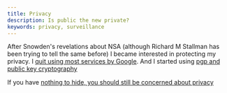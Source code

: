 ```yaml
---
title: Privacy
description: Is public the new private?
keywords: privacy, surveillance
---
```


After Snowden's revelations about NSA (although Richard M Stallman has been trying to tell the same before) I became interested in protecting my privacy. I [quit using most services by Google](../quit-google/). And I started using [pgp and public key cryptography](../public-key-cryptography/)

If you have [nothing to hide, you should still be concerned about privacy](https://www.openrightsgroup.org/blog/2015/responding-to-nothing-to-hide-nothing-to-fear)
